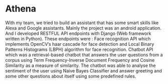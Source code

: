 # Athena
With my team, we tried to build an assistant that has some smart skills like Alexa and Google assistants. Mainly the project was an android application. And I developed RESTFUL API endpoints with Django (Web framework written in Python).
These endpoints were : 
Face recognition API which implements OpenCV’s  haar cascade for face detection and Local Binary Patterns Histograms (LBPH) algorithm for face recognition.
Chatbot API which was a retrieval-based chatbot that answers the user questions from a corpus using Term Frequency-Inverse Document Frequency and Cosine Similarity as a measure of similarity. The chatbot was able to analyse the sentiment of the user using Naive Bayes Classifier
and answer greeting and some other questions about itself using some predefined rules.
